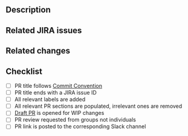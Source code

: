 ## Description
<!-- Short summary of your changes. -->
<!-- Add screenshots if needed (simple copy/paste or drag-n-drop will work). -->
<!-- You can also leave notes for code reviewers here. -->

## Related JIRA issues
<!-- Pull requests should be related to open JIRA issues. -->
<!-- Please put all related JIRA issue IDs in square brackets here: -->
<!-- * [DIA-123] -->
<!-- * [SOL-456] -->

## Related changes
<!-- What other PRs does this PR depend on? -->
<!-- Please put references to other PRs here: -->
<!-- * dialoguemd/{repository}#{pr-number}  -->

## Checklist

- [ ] PR title follows [Commit Convention](https://www.notion.so/godialogue/Commit-Convention-84fd9a4c149e48c998d760f1c9176df0) <!-- `feat(lang): add German language` -->
- [ ] PR title ends with a JIRA issue ID  <!-- `fix: signup error [DIA-000]` -->
- [ ] All relevant labels are added <!-- Labels help with PR classification -->
- [ ] All relevant PR sections are populated, irrelevant ones are removed <!-- Those sections help reviewers better understand what the PR is about. -->
- [ ] [Draft PR](https://github.blog/2019-02-14-introducing-draft-pull-requests) is opened for WIP changes <!-- If required. -->
- [ ] PR review requested from groups not individuals <!-- It's better to add whole teams rather than specific people; i.e.: `@dialoguemd/maestro` or `@dialoguemd/s-team`. -->
- [ ] PR link is posted to the corresponding Slack channel <!-- This will quickly draw attention to your PR. -->
